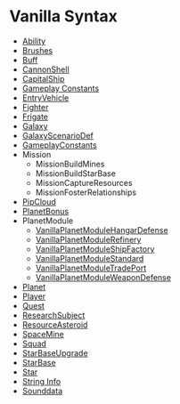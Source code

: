 # Vanilla Syntax

  * [Ability ](VanillaAbility.md)
  * [Brushes ](VanillaBrushes.md)
  * [Buff ](VanillaBuff.md)
  * [CannonShell ](VanillaCannonShell.md)
  * [CapitalShip ](VanillaCapitalShip.md)
  * [Gameplay Constants ](VanillaConstants.md)
  * [EntryVehicle ](VanillaEntryVehicle.md)
  * [Fighter ](VanillaFighter.md)
  * [Frigate ](VanillaFrigate.md)
  * [Galaxy](VanillaGalaxy.md)
  * [GalaxyScenarioDef ](VanillaGalaxyScenarioDef.md)
  * [GameplayConstants ](VanillaGameplayConstants.md)
  * Mission
    * MissionBuildMines
    * MissionBuildStarBase
    * MissionCaptureResources
    * MissionFosterRelationships
  * [PipCloud ](VanillaPipCloud.md)
  * [PlanetBonus ](VanillaPlanetBonus.md)
  * PlanetModule
    * [VanillaPlanetModuleHangarDefense](VanillaPlanetModuleHangarDefense.md)
    * [VanillaPlanetModuleRefinery](VanillaPlanetModuleRefinery.md)
    * [VanillaPlanetModuleShipFactory](VanillaPlanetModuleShipFactory.md)
    * [VanillaPlanetModuleStandard](VanillaPlanetModuleStandard.md)
    * [VanillaPlanetModuleTradePort](VanillaPlanetModuleTradePort.md)
    * [VanillaPlanetModuleWeaponDefense](VanillaPlanetModuleWeaponDefense.md)
  * [Planet ](VanillaPlanet.md)
  * [Player ](VanillaPlayer.md)
  * [Quest ](VanillaQuest.md)
  * [ResearchSubject ](VanillaResearchSubject.md)
  * [ResourceAsteroid ](VanillaResourceAsteroid.md)
  * [SpaceMine ](VanillaSpaceMine.md)
  * [Squad ](VanillaSquad.md)
  * [StarBaseUpgrade ](VanillaStarBaseUpgrade.md)
  * [StarBase ](VanillaStarBase.md)
  * [Star ](VanillaStar.md)
  * [String Info](VanillaStr.md)
  * [Sounddata ](VanillaSounddata.md)